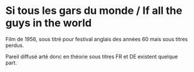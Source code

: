 # Si tous les gars du monde / If all the guys in the world

Film de 1956, sous titré pour festival anglais des années 60 mais sous titres perdus.

Pareil diffusé arté donc en théorie sous titres FR et DE existent quelque part.
